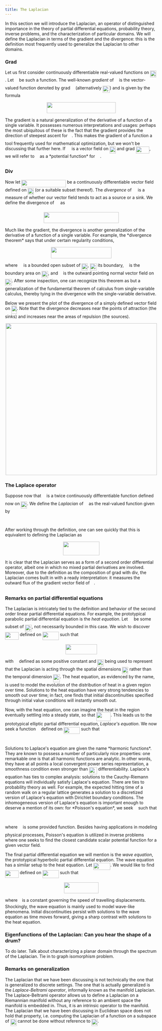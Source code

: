 ```yaml
---
title: The Laplacian
---
```


In this section we will introduce the Laplacian, an operator of distinguished
importance in the theory of partial differential equations, probability theory,
inverse problems, and the characterization of particular domains. We will
define the Laplacian in terms of the gradient and the divergence: this is the
definition most frequently used to generalize the Laplacian to other domains.

### Grad

Let us first consider continuously differentiable
real-valued functions on <img src="svgs/8a86f4a11e2fbfc03de61d587ba826de.svg" align=middle width=19.99833pt height=22.64856pt/>. Let <img src="svgs/190083ef7a1625fbc75f243cffb9c96d.svg" align=middle width=9.8175pt height=22.83138pt/> be such a function.
The well-known *gradient* of <img src="svgs/190083ef7a1625fbc75f243cffb9c96d.svg" align=middle width=9.8175pt height=22.83138pt/> is the vector-valued function denoted by
grad <img src="svgs/190083ef7a1625fbc75f243cffb9c96d.svg" align=middle width=9.8175pt height=22.83138pt/> (alternatively <img src="svgs/5eb3506cf8721a78598195593be1aa9b.svg" align=middle width=23.51613pt height=22.83138pt/>) and is given by the formula
<p align="center"><img src="svgs/0927a9046b94edab22e30c4c1bca492d.svg" align=middle width=227.61585pt height=36.27789pt/></p>
The gradient is a natural generalization of the derivative of a function of a
single variable. It possesses numerous interpretations and usages: perhaps the
most ubiquitous of these is the fact that the gradient provides the direction
of steepest ascent for <img src="svgs/190083ef7a1625fbc75f243cffb9c96d.svg" align=middle width=9.8175pt height=22.83138pt/>. This makes the gradient of a function a tool
frequently used for mathematical optimization, but we won't be discussing that
further here. If <img src="svgs/b8bc815b5e9d5177af01fd4d3d3c2f10.svg" align=middle width=12.853995pt height=22.46574pt/> is a vector field on <img src="svgs/8a86f4a11e2fbfc03de61d587ba826de.svg" align=middle width=19.99833pt height=22.64856pt/> and grad
<img src="svgs/0541c593805e9242a28eb8c5c338a6e4.svg" align=middle width=44.589105pt height=22.83138pt/>, we will refer to <img src="svgs/190083ef7a1625fbc75f243cffb9c96d.svg" align=middle width=9.8175pt height=22.83138pt/> as a *potential function* for <img src="svgs/b8bc815b5e9d5177af01fd4d3d3c2f10.svg" align=middle width=12.853995pt height=22.46574pt/>.

### Div

Now let <img src="svgs/8905d83084847b3aaad35e7d37b7e815.svg" align=middle width=146.801655pt height=24.6576pt/> be a continuously differentiable vector
field defined on <img src="svgs/8a86f4a11e2fbfc03de61d587ba826de.svg" align=middle width=19.99833pt height=22.64856pt/>  (or a suitable subset thereof). The
*divergence* of <img src="svgs/b8bc815b5e9d5177af01fd4d3d3c2f10.svg" align=middle width=12.853995pt height=22.46574pt/> is a measure of whether our vector field tends to act as a
source or a sink. We define the divergence of <img src="svgs/b8bc815b5e9d5177af01fd4d3d3c2f10.svg" align=middle width=12.853995pt height=22.46574pt/> as
<p align="center"><img src="svgs/a48951825efcb4b5eb395ff5209bcd9f.svg" align=middle width=247.37625pt height=36.27789pt/></p>
Much like the gradient, the divergence is another generalization of the
derivative of a function of a single variable. For example, the
*divergence theorem* says that under certain regularity conditions,
<p align="center"><img src="svgs/a2427a723a42056cf1606b9f95bfe2f3.svg" align=middle width=199.6962pt height=37.35204pt/></p>
where <img src="svgs/9432d83304c1eb0dcb05f092d30a767f.svg" align=middle width=11.872245pt height=22.46574pt/> is a bounded open subset of <img src="svgs/8a86f4a11e2fbfc03de61d587ba826de.svg" align=middle width=19.99833pt height=22.64856pt/>, <img src="svgs/e856bc3c05b254c24bba78419c8b1e9a.svg" align=middle width=21.5127pt height=22.83138pt/> its
boundary, <img src="svgs/8cda31ed38c6d59d14ebefa440099572.svg" align=middle width=9.982995pt height=14.15535pt/> is the boundary area on <img src="svgs/e856bc3c05b254c24bba78419c8b1e9a.svg" align=middle width=21.5127pt height=22.83138pt/>, and <img src="svgs/b49211c7e49541e500c32b4d56d354dc.svg" align=middle width=9.16674pt height=14.15535pt/> is the
outward pointing normal vector field on <img src="svgs/e856bc3c05b254c24bba78419c8b1e9a.svg" align=middle width=21.5127pt height=22.83138pt/>. After some
inspection, one can recognize this theorem as but a generalization of the
fundamental theorem of calculus from single-variable calculus, thereby tying in
the divergence with the single-variable derivative.

Below we present the plot of the divergence of a simply defined vector field on
<img src="svgs/433badc501d4f8a183b14684b47f305e.svg" align=middle width=18.424725pt height=26.76201pt/>. Note that the divergence decreases near the points of attraction
(the sinks) and increases near the areas of repulsion (the sources).

<p align="center">
<img width=500 src="Images/divergence.png">
<p>

### The Laplace operator

Suppose now that <img src="svgs/190083ef7a1625fbc75f243cffb9c96d.svg" align=middle width=9.8175pt height=22.83138pt/> is a twice continuously differentiable function defined
now on <img src="svgs/8a86f4a11e2fbfc03de61d587ba826de.svg" align=middle width=19.99833pt height=22.64856pt/>. We define the *Laplacian* of <img src="svgs/190083ef7a1625fbc75f243cffb9c96d.svg" align=middle width=9.8175pt height=22.83138pt/> as the real-valued
function given by
<p align="center"><img src="svgs/c285806d3d62fe0428e457fbc338600d.svg" align=middle width=159.86322pt height=16.438356pt/></p>
After working through the definition, one can see quickly that this is
equivalent to defining the Laplacian as
<p align="center"><img src="svgs/0574960dd37f18cef66e0e2d20bc3119.svg" align=middle width=120.30942pt height=44.897325pt/></p>
It is clear that the Laplacian serves as a form of a second order differential
operator, albeit one in which no mixed partial derivatives are involved.
Moreover, due to the definition as the composition of grad with div, the
Laplacian comes built in with a ready interpretation: it measures the outward
flux of the gradient vector field of <img src="svgs/190083ef7a1625fbc75f243cffb9c96d.svg" align=middle width=9.8175pt height=22.83138pt/>.

### Remarks on partial differential equations

The Laplacian is intricately tied to the definition and behavior of the second
order linear  partial differential equations. For example, the prototypical
parabolic partial differential equation is the *heat equation*. Let <img src="svgs/9432d83304c1eb0dcb05f092d30a767f.svg" align=middle width=11.872245pt height=22.46574pt/> be
some subset of <img src="svgs/30f424666de12e1954957c9f1d3e789e.svg" align=middle width=22.30404pt height=22.55715pt/>, not necessarily bounded in this case. We wish
to discover <img src="svgs/b431bc57db5f6838a858c7fda79a89a9.svg" align=middle width=44.83281pt height=24.6576pt/> defined on
<img src="svgs/fb69b9194e178ebf3c4eff5bdda377a2.svg" align=middle width=53.92695pt height=26.17758pt/> such that

<p align="center"><img src="svgs/8b63ea72b63095817a06776421fe09a9.svg" align=middle width=103.167405pt height=33.81213pt/></p>
with <img src="svgs/c745b9b57c145ec5577b82542b2df546.svg" align=middle width=10.5765pt height=14.15535pt/> defined as some positive constant and <img src="svgs/d823a03369fc6603a75719f2a8890c7b.svg" align=middle width=21.153165pt height=22.46574pt/> being used to
represent that the Laplacian is acting through the spatial dimensions
<img src="svgs/8a86f4a11e2fbfc03de61d587ba826de.svg" align=middle width=19.99833pt height=22.64856pt/>  rather than the temporal dimension <img src="svgs/4bc7111034c1f5078f8272b7d4f341e5.svg" align=middle width=21.963645pt height=26.17758pt/>. The heat
equation, as evidenced by the name, is used to model the evolution of the
distribution of heat in a given region over time. Solutions to the heat equation
have very strong tendencies to smooth out over time; in fact, one finds that
initial discontinuities specified through initial value conditions will
instantly smooth out.

Now, with the heat equation, one can imagine the heat in the region eventually
settling into a steady state, so that <img src="svgs/9d83078632c8be89e1844ce7754d2f6c.svg" align=middle width=47.60943pt height=28.92648pt/>. This
leads us to the prototypical elliptic partial differential equation,
*Laplace's equation*. We now seek a function <img src="svgs/6dbb78540bd76da3f1625782d42d6d16.svg" align=middle width=9.41028pt height=14.15535pt/> defined on <img src="svgs/7ea703e6ec54754e4a24abb3c5ca7e80.svg" align=middle width=53.78802pt height=22.64856pt/> such
that
<p align="center"><img src="svgs/c875304deac7454b902e8df30a5371fc.svg" align=middle width=57.81204pt height=11.23287pt/></p>
Solutions to Laplace's equation are given the name *harmonic functions*. They
are known to possess a number of particularly nice properties: one remarkable
one is that all harmonic functions are analytic. In other words, they have at
all points a local convergent power series representation, a smoothness
condition even stronger than <img src="svgs/b18c43fc2c8361465b7a7d6dc0768c85.svg" align=middle width=26.02974pt height=22.46574pt/> differentiability. Laplace's equation
has ties to complex analysis: solutions to the Cauchy-Riemann equations
will individually satisfy Laplace's equation. There are ties to probability
theory as well. For example, the expected hitting time of a random walk on a
regular lattice generates a solution to a discretized version of Laplace's
equation with Dirichlet boundary conditions. The inhomogeneous version of
Laplace's equation is important enough to deserve a mention of its own: for
*Poisson's equation*, we seek <img src="svgs/6dbb78540bd76da3f1625782d42d6d16.svg" align=middle width=9.41028pt height=14.15535pt/> such that
<p align="center"><img src="svgs/003c039d1991e688b952d4eeef73b6eb.svg" align=middle width=54.84402pt height=14.611872pt/></p>
where <img src="svgs/190083ef7a1625fbc75f243cffb9c96d.svg" align=middle width=9.8175pt height=22.83138pt/> is some provided function. Besides having applications in modeling
physical processes, Poisson's equation is utilized in inverse problems where one
seeks to find the closest candidate scalar potential function for a given vector
field.


The final partial differential equation we will mention is the *wave equation*,
the prototypical hyperbolic partial differential equation. The wave equation has
a similar setup to the heat equation. Let <img src="svgs/db2c1c77cd374bb29eb9af32e1444df9.svg" align=middle width=56.093895pt height=22.55715pt/>. We
would like to find <img src="svgs/b431bc57db5f6838a858c7fda79a89a9.svg" align=middle width=44.83281pt height=24.6576pt/> defined on
<img src="svgs/fb69b9194e178ebf3c4eff5bdda377a2.svg" align=middle width=53.92695pt height=26.17758pt/> such that
<p align="center"><img src="svgs/6fa2d1ea155f513291be44f761ffa90b.svg" align=middle width=114.453735pt height=35.777445pt/></p>
where <img src="svgs/3e18a4a28fdee1744e5e3f79d13b9ff6.svg" align=middle width=7.113876pt height=14.15535pt/> is a constant governing the speed of travelling displacements.
Shockingly, the wave equation is mainly used to model wave-like phenomena.
Initial discontinuities persist with solutions to the wave equation as time
moves forward, giving a sharp contrast with solutions to the heat equation.

### Eigenfunctions of the Laplacian: Can you hear the shape of a drum?

To do later. Talk about characterizing a planar domain through the spectrum of
the Laplacian. Tie in to graph isomorphism problem.

### Remarks on generalization

The Laplacian that we have been discussing is not technically the one that is
generalized to discrete settings. The one that is actually generalized is the
*Laplace-Beltrami operator*, informally known as the manifold Laplacian.
The Laplace-Beltrami operator allows us to define a Laplacian on a Riemannian
manifold without any reference to an ambient space the manifold is embedded in.
Thus, it is an intrinsic operator to the manifold. The Laplacian that we have
been discussing in Euclidean space does not hold that property, i.e. computing
the Laplacian of a function on a subspace of <img src="svgs/8a86f4a11e2fbfc03de61d587ba826de.svg" align=middle width=19.99833pt height=22.64856pt/> cannot be done
without reference to <img src="svgs/8a86f4a11e2fbfc03de61d587ba826de.svg" align=middle width=19.99833pt height=22.64856pt/>.
